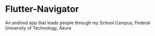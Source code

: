 # Flutter-Navigator
An andriod app that leads people through my School Campus, Federal University of Technology, Akure

